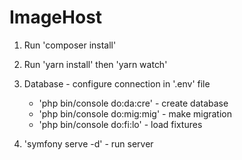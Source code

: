 # ImageHost

1. Run 'composer install'
2. Run 'yarn install' then 'yarn watch'

3. Database - configure connection in '.env' file
   - 'php bin/console do:da:cre' - create database
   - 'php bin/console do:mig:mig' - make migration
   - 'php bin/console do:fi:lo' - load fixtures

4. 'symfony serve -d' - run server
